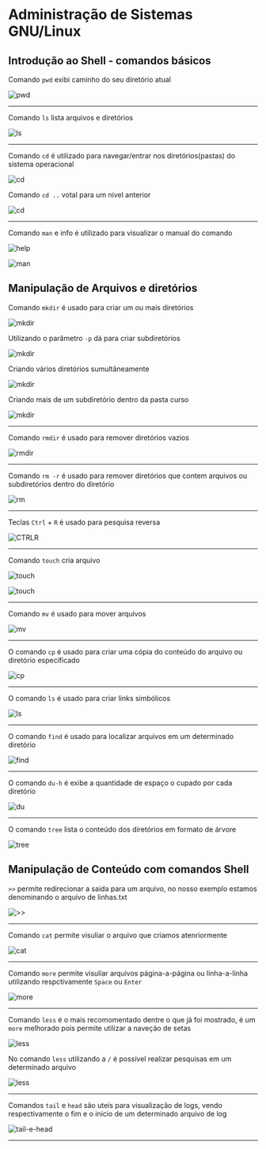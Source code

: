 # Administração de Sistemas GNU/Linux

## Introdução ao Shell - comandos básicos

Comando `pwd` exibi caminho do seu diretório atual 
 
 ![pwd](img/topico01/01.png)

--------------

Comando `ls` lista arquivos e diretórios 

 ![ls](img/topico01/02.png)

 --------------

 Comando `cd` é utilizado para navegar/entrar nos diretórios(pastas) do sistema operacional 

![cd](img/topico01/03.png)

Comando `cd ..` votal para um nível anterior  

![cd](img/topico01/07.png)

--------------

Comando `man` e info é utilizado para visualizar o manual do comando 

![help](img/topico01/04.png)

![man](img/topico01/05.png)

## Manipulação de Arquivos e diretórios

Comando `mkdir` é usado para criar um ou mais diretórios

![mkdir](img/topico02/01.png)

Utilizando o parâmetro `-p` dá para criar subdiretórios

![mkdir](img/topico02/02.png)

Criando vários diretórios sumultâneamente

![mkdir](img/topico02/04.png)

Criando mais de um subdiretório dentro da pasta curso

![mkdir](img/topico02/05.png)

--------------

Comando `rmdir` é usado para remover diretórios vazios

![rmdir](img/topico02/03.png)

--------------

Comando `rm -r` é usado para remover diretórios que contem arquivos ou subdiretórios dentro do diretório

![rm](img/topico02/06.png)

--------------

Teclas `Ctrl` + `R` é usado para pesquisa reversa

![CTRLR](img/topico02/07.png)

--------------

Comando `touch` cria arquivo

![touch](img/topico02/08.png)

![touch](img/topico02/09.png)

--------------

Comando `mv` é usado para mover arquivos

![mv](img/topico02/12.png)

--------------

O comando `cp` é usado para criar uma cópia do conteúdo do arquivo ou diretório especificado

![cp](img/topico02/14.png)

--------------

O comando `ls` é usado para criar links simbólicos

![ls](img/topico02/16.png)

--------------

O comando `find` é usado para localizar arquivos em um determinado diretório

![find](img/topico02/17.png)

--------------

O comando `du-h` é exibe a quantidade de espaço o cupado por cada diretório

![du](img/topico02/18.png)


--------------

O comando `tree` lista o conteúdo dos diretórios em formato de árvore

![tree](img/topico02/19.png)


## Manipulação de Conteúdo com comandos Shell

`>>` permite redirecionar a saida para um arquivo, no nosso exemplo estamos denominando o arquivo de linhas.txt

![>>](img/topico03/01.png)


--------------

Comando `cat` permite visuliar o arquivo que criamos atenriormente

![cat](img/topico03/02.png)

--------------

Comando `more` permite visuliar arquivos página-a-página ou linha-a-linha utilizando respctivamente `Space` ou `Enter`

![more](img/topico03/03.png)

--------------

Comando `less` é o mais recomomentado dentre o que já foi mostrado, é um `more` melhorado pois permite utilizar a naveção de setas

![less](img/topico03/04.png)

No comando `less` utilizando a `/` é possível realizar pesquisas em um determinado arquivo

![less](img/topico03/05.png)


--------------

Comandos `tail` e `head` são uteis para visualização de logs, vendo respectivamente o fim e o início de um determinado arquivo de log


![tail-e-head](img/topico03/09.png)

--------------






